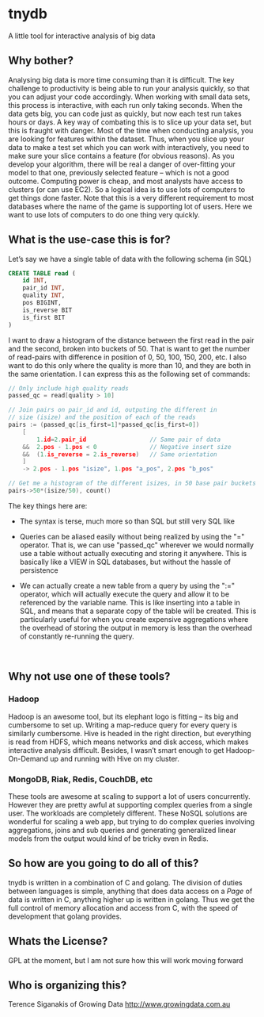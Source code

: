 # tnydb #

A little tool for interactive analysis of big data

## Why bother? ##

Analysing big data is more time consuming than it is difficult.  The key challenge to productivity is being able to run your analysis quickly, so that you can adjust your code accordingly.  When working with small data sets, this process is interactive, with each run only taking seconds.  When the data gets big, you can code just as quickly, but now each test run takes hours or days.
A key way of combating this is to slice up your data set, but this is fraught with danger.  Most of the time when conducting analysis, you are looking for features within the dataset.  Thus, when you slice up your data to make a test set which you can work with interactively, you need to make sure your slice contains a feature (for obvious reasons).  As you develop your algorithm, there will be real a danger of over-fitting your model to that one, previously selected feature – which is not a good outcome.
Computing power is cheap, and most analysts have access to clusters (or can use EC2).  So a logical idea is to use lots of computers to get things done faster.  Note that this is a very different requirement to most databases where the name of the game is supporting lot of users.  Here we want to use lots of computers to do one thing very quickly.
 

## What is the use-case this is for? ##

Let’s say we have a single table of data with the following schema (in SQL)

```sql
CREATE TABLE read (
	id INT,
	pair_id INT,
	quality INT,
	pos BIGINT,
	is_reverse BIT
	is_first BIT
)
```

I want to draw a histogram of the distance between the first read in the pair and the second, broken into buckets of 50.   That is want to get the number of read-pairs with difference in position of 0, 50, 100, 150, 200, etc.  I also want to do this only where the quality is more than 10, and they are both in the same orientation.
I can express this as the following set of commands:

```c
// Only include high quality reads
passed_qc = read[quality > 10]

// Join pairs on pair_id and id, outputing the different in 
// size (isize) and the position of each of the reads
pairs := (passed_qc[is_first=1]*passed_qc[is_first=0])
	[
		1.id=2.pair_id 					// Same pair of data
	&&	2.pos - 1.pos < 0 				// Negative insert size
	&& 	(1.is_reverse = 2.is_reverse)	// Same orientation
	]
	-> 2.pos - 1.pos "isize", 1.pos "a_pos", 2.pos "b_pos"

// Get me a histogram of the different isizes, in 50 base pair buckets
pairs->50*(isize/50), count() 
```


The key things here are:

 *	The syntax is terse, much more so than SQL but still very SQL like

 *	Queries can be aliased easily without being realized by using the "=" operator.  That is, we can use "passed_qc" wherever we would normally use a table without actually executing and storing it anywhere.  This is basically like a VIEW in SQL databases, but without the hassle of persistence

 *	We can actually create a new table from a query by using the ":=" operator, which will actually execute the query and allow it to be referenced by the variable name.  This is like inserting into a table in SQL, and means that a separate copy of the table will be created.  This is particularly useful for when you create expensive aggregations where the overhead of storing the output in memory is less than the overhead of constantly re-running the query.  

 
## Why not use one of these tools? ##

### Hadoop ###

Hadoop is an awesome tool, but its elephant logo is fitting – its big and cumbersome to set up.  Writing a map-reduce query for every query is similarly cumbersome.  Hive is headed in the right direction, but everything is read from HDFS, which means networks and disk access, which makes interactive analysis difficult.  Besides, I wasn’t smart enough to get Hadoop-On-Demand up and running with Hive on my cluster.

### MongoDB, Riak, Redis, CouchDB, etc ###

These tools are awesome at scaling to support a lot of users concurrently.  However they are pretty awful at supporting complex queries from a single user.  The workloads are completely different.  These NoSQL solutions are wonderful for scaling a web app, but trying to do complex queries involving aggregations, joins and sub queries and generating generalized linear models from the output would kind of be tricky even in Redis.


## So how are you going to do all of this? ##

tnydb is written in a combination of C and golang.  The division of duties between languages is simple, anything that does data access on a _Page_ of data is written in C, anything higher up is written in golang.  Thus we get the full control of memory allocation and access from C, with the speed of development that golang provides.

## Whats the License? ##

GPL at the moment, but I am not sure how this will work moving forward

## Who is organizing this? ##

Terence Siganakis of Growing Data http://www.growingdata.com.au

